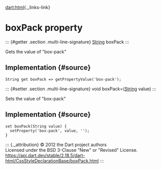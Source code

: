 [dart:html](../../dart-html/dart-html-library){._links-link}

boxPack property
================

::: {#getter .section .multi-line-signature}
[String](../../dart-core/string-class) boxPack
:::

Gets the value of \"box-pack\"

Implementation {#source}
--------------

``` {.language-dart data-language="dart"}
String get boxPack => getPropertyValue('box-pack');
```

::: {#setter .section .multi-line-signature}
void boxPack=([String](../../dart-core/string-class) value)
:::

Sets the value of \"box-pack\"

Implementation {#source}
--------------

``` {.language-dart data-language="dart"}
set boxPack(String value) {
  setProperty('box-pack', value, '');
}
```

::: {._attribution}
© 2012 the Dart project authors\
Licensed under the BSD 3-Clause \"New\" or \"Revised\" License.\
<https://api.dart.dev/stable/2.18.5/dart-html/CssStyleDeclarationBase/boxPack.html>
:::
